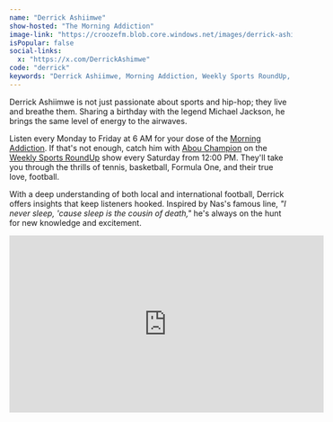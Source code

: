 ```yaml
---
name: "Derrick Ashiimwe"
show-hosted: "The Morning Addiction"
image-link: "https://croozefm.blob.core.windows.net/images/derrick-ashiimwe.png"
isPopular: false
social-links:
  x: "https://x.com/DerrickAshimwe"
code: "derrick"
keywords: "Derrick Ashiimwe, Morning Addiction, Weekly Sports RoundUp, local and international football radio show, sports and hip-hop"
---
```


Derrick Ashiimwe is not just passionate about sports and hip-hop; they live and breathe them. Sharing a birthday with the legend Michael Jackson, he brings the same level of energy to the airwaves.

Listen every Monday to Friday at 6 AM for your dose of the [Morning Addiction](/shows/morning-addiction). If that's not enough, catch him with [Abou Champion](/i/abou-champion) on the [Weekly Sports RoundUp](/shows/sports-roundup) show every Saturday from 12:00 PM. They'll take you through the thrills of tennis, basketball, Formula One, and their true love, football.

With a deep understanding of both local and international football, Derrick offers insights that keep listeners hooked. Inspired by Nas's famous line, _"I never sleep, 'cause sleep is the cousin of death,"_ he's always on the hunt for new knowledge and excitement.

<iframe width="560" height="315" src="https://www.youtube-nocookie.com/embed/N3hvFSsdtVY?si=zPwR6vpFEB5uDEtw&amp;controls=0" title="YouTube video player" frameborder="0" allow="accelerometer; autoplay; clipboard-write; encrypted-media; gyroscope; picture-in-picture; web-share" referrerpolicy="strict-origin-when-cross-origin" allowfullscreen></iframe>
